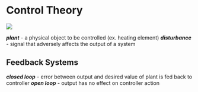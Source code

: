 Control Theory
==============

![](control_panel.png)

__*plant*__ - a physical object to be controlled (ex. heating element)
__*disturbance*__ - signal that adversely affects the output of a system

Feedback Systems
----------------
__*closed loop*__ - error between output and desired value of plant is fed back to controller
__*open loop*__ - output has no effect on controller action
